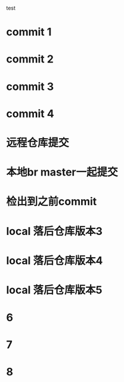 test
# commit 1
# commit 2
# commit 3
# commit 4
# 远程仓库提交
# 本地br master一起提交
#  检出到之前commit
# local 落后仓库版本3
# local 落后仓库版本4
# local 落后仓库版本5
# 6
# 7
# 8
